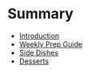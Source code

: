# Summary

* [Introduction](README.md)
* [Weekly Prep Guide](weekly-prep-guide.md)
* [Side Dishes](side-dishes.md)
* [Desserts](desserts.md)

